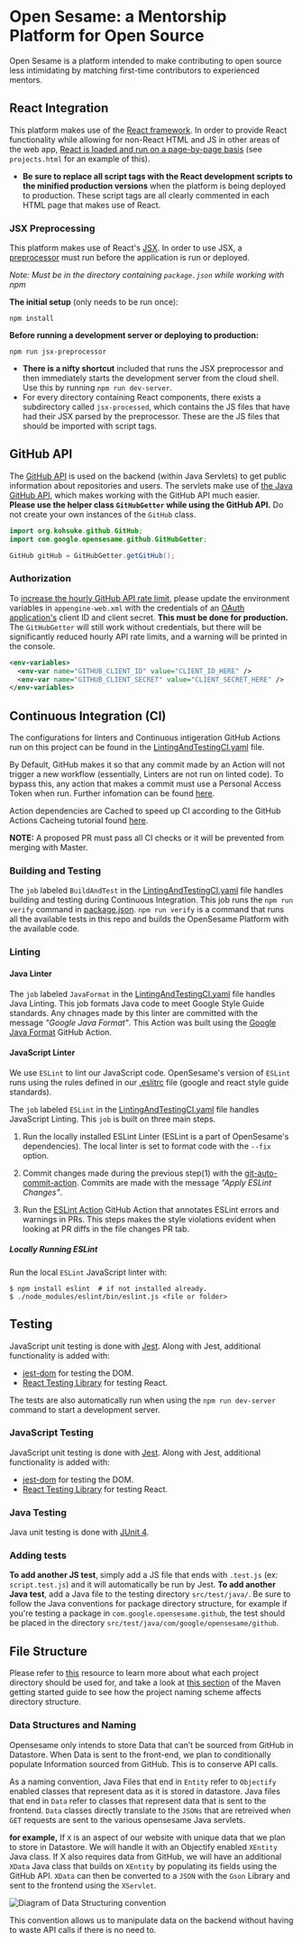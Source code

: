 # Open Sesame: a Mentorship Platform for Open Source
Open Sesame is a platform intended to make contributing to open source less intimidating by matching first-time contributors to experienced mentors.

## React Integration
This platform makes use of the [React framework](https://reactjs.org/). In order to provide React functionality while allowing for non-React HTML and JS
in other areas of the web app, [React is loaded and run on a page-by-page basis](https://reactjs.org/docs/add-react-to-a-website.html) (see `projects.html` for an example of this).
* **Be sure to replace all script tags with the React development scripts to the minified production versions** when the platform is being deployed to production.
These script tags are all clearly commented in each HTML page that makes use of React.
### JSX Preprocessing
This platform makes use of React's [JSX](https://reactjs.org/docs/introducing-jsx.html). In order to use JSX, a [preprocessor](https://reactjs.org/docs/add-react-to-a-website.html#add-jsx-to-a-project) must run before the application is run or deployed.

*Note: Must be in the directory containing `package.json` while working with npm*

**The initial setup** (only needs to be run once):
```
npm install
```

**Before running a development server or deploying to production:**
```
npm run jsx-preprocessor
```

* **There is a nifty shortcut** included that runs the JSX preprocessor and then immediately starts the development server from the cloud shell. Use this by running `npm run dev-server`.
* For every directory containing React components, there exists a subdirectory called `jsx-processed`, which contains the JS files that have had their JSX parsed by the preprocessor. These are the JS files that should be imported with script tags.

## GitHub API
The [GitHub API](https://developer.github.com/v3/) is used on the backend (within Java Servlets) to get public information about repositories and users. The servlets make use of [the Java GitHub API](https://github-api.kohsuke.org/), which makes working with the GitHub API much easier.\
**Please use the helper class `GitHubGetter` while using the GitHub API.** Do not create your own instances of the `GitHub` class.
```java
import org.kohsuke.github.GitHub;
import com.google.opensesame.github.GitHubGetter;

GitHub gitHub = GitHubGetter.getGitHub();
```
### Authorization
To [increase the hourly GitHub API rate limit](https://developer.github.com/v3/#increasing-the-unauthenticated-rate-limit-for-oauth-applications), please update the environment variables in `appengine-web.xml` with the credentials of an [OAuth application's](https://developer.github.com/apps/about-apps/#about-oauth-apps) client ID and client secret. **This must be done for production.** The `GitHubGetter` will still work without credentials, but there will be significantly reduced hourly API rate limits, and a warning will be printed in the console. 
```xml
<env-variables>
  <env-var name="GITHUB_CLIENT_ID" value="CLIENT_ID_HERE" />
  <env-var name="GITHUB_CLIENT_SECRET" value="CLIENT_SECRET_HERE" />
</env-variables>
```

## Continuous Integration (CI)
The configurations for linters and Continuous intigeration GitHub Actions run on
this project can be found in the [LintingAndTestingCI.yaml](.github/workflows/LintingAndTestingCI.yaml) file.

By Default, GitHub makes it so that any commit made by an Action will not trigger a new workflow
(essentially, Linters are not run on linted code). To bypass this, any action that
makes a commit must use a Personal Access Token when run. Further infomation can be found 
[here](https://docs.github.com/en/actions/reference/events-that-trigger-workflows#triggering-new-workflows-using-a-personal-access-token).

Action dependencies are Cached to speed up CI according to the GitHub Actions Cacheing tutorial
found [here](https://docs.github.com/en/actions/configuring-and-managing-workflows/caching-dependencies-to-speed-up-workflows).

__NOTE:__ A proposed PR must pass all CI checks or it will be prevented from merging with Master.


### Building and Testing
The ```job``` labeled ```BuildAndTest``` in the [LintingAndTestingCI.yaml](.github/workflows/LintingAndTestingCI.yaml) file handles building and testing during Continuous Integration. This job runs the ```npm run verify``` command in [package.json](package.json). ```npm run verify``` is a command that runs all the available tests in this repo and builds the OpenSesame Platform with the available code. 

### Linting
#### Java Linter
The ```job``` labeled ```JavaFormat``` in the [LintingAndTestingCI.yaml](.github/workflows/LintingAndTestingCI.yaml) file handles Java Linting. This job formats Java code to meet Google Style Guide standards. Any chnages made by this linter are committed with the message _"Google Java Format"_. This Action was built using the [Google Java Format](https://github.com/marketplace/actions/google-java-format#google-java-format-action) GitHub Action.

#### JavaScript Linter
We use ```ESLint``` to lint our JavaScript code. OpenSesame's version of ```ESLint```
runs using the rules defined in our [.eslitrc](./.eslintrc) file (google and react style guide standards).

The ```job``` labeled ```ESLint``` in the [LintingAndTestingCI.yaml](.github/workflows/LintingAndTestingCI.yaml) file handles JavaScript Linting. This ```job``` is built on three main steps.

1. Run the locally installed ESLint Linter (ESLint is a part of OpenSesame's
dependencies). The local linter is set to format code with the ```--fix``` option.

2. Commit changes made during the previous step(1) with the [git-auto-commit-action](https://github.com/marketplace/actions/git-auto-commit#git-auto-commit-action). Commits are made with the message _"Apply ESLint Changes"_.

3. Run the [ESLint Action](https://github.com/marketplace/actions/eslint-action#eslint-action) GitHub Action that annotates ESLint errors and warnings in PRs. This steps makes the style violations evident when looking at PR diffs in the file changes PR tab. 

##### Locally Running ESLint 
Run the local ```ESLint``` JavaScript linter with:
```
$ npm install eslint  # if not installed already.
$ ./node_modules/eslint/bin/eslint.js <file or folder>
```

## Testing
JavaScript unit testing is done with [Jest](https://jestjs.io/). Along with Jest, additional functionality is added with:
* [jest-dom](https://github.com/testing-library/jest-dom) for testing the DOM.
* [React Testing Library](https://testing-library.com/docs/react-testing-library/intro) for testing React.

The tests are also automatically run when using the `npm run dev-server` command to start a development server.

### JavaScript Testing
JavaScript unit testing is done with [Jest](https://jestjs.io/). Along with Jest, additional functionality is added with:
* [jest-dom](https://github.com/testing-library/jest-dom) for testing the DOM.
* [React Testing Library](https://testing-library.com/docs/react-testing-library/intro) for testing React.

### Java Testing
Java unit testing is done with [JUnit 4](https://junit.org/junit4/).

### Adding tests
**To add another JS test**, simply add a JS file that ends with `.test.js` (ex: `script.test.js`) and it will automatically be run by Jest.
**To add another Java test**, add a Java file to the testing directory `src/test/java/`. Be sure to follow the Java conventions for package directory structure, for example if you're testing a package in `com.google.opensesame.github`, the test should be placed in the directory `src/test/java/com/google/opensesame/github`.

## File Structure
Please refer to [this](https://maven.apache.org/guides/introduction/introduction-to-the-standard-directory-layout.html) resource to learn more about what each project directory should be used for, and take a look at [this section](https://maven.apache.org/guides/getting-started/#how-do-i-make-my-first-maven-project) of the Maven getting started guide to see how the project naming scheme affects directory structure.

### Data Structures and Naming
Opensesame only intends to store Data that can’t be sourced from GitHub in Datastore. When Data is sent to the front-end, we plan to conditionally populate Information sourced from GitHub. This is to conserve API calls.

As a naming convention, Java Files that end in ```Entity``` refer to ```Objectify``` enabled classes that represent data as it is stored in datastore. Java files that end in ```Data``` refer to classes that represent data that is sent to the frontend. ```Data``` classes directly translate to the ```JSONs``` that are retreived when ```GET``` requests are sent to the various opensesame Java servlets.

__for example,__ If ```X``` is an aspect of our website with unique data that we plan to store in Datastore. We will handle it with an Objectify enabled ```XEntity``` Java class. If X also requires data from GitHub, we will have an additional ```XData``` Java class that builds on ```XEntity``` by populating its fields using the GitHub API. ```XData``` can then be converted to a ```JSON``` with the ```Gson``` Library and sent to the frontend using the ```XServlet```.

![Diagram of Data Structuring convention](https://docs.google.com/drawings/d/e/2PACX-1vRdkD7vudlKLi7RL_3hsI7gdFg5WxN2kHCpC7pvl7E9nvJGJBDFaCv1i3PcKXKCXnomEaLls112Eqjx/pub?w=960&h=720)

This convention allows us to manipulate data on the backend without having to waste API calls if there is no need to.

